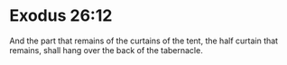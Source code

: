 # Exodus 26:12

And the part that remains of the curtains of the tent, the half curtain that remains, shall hang over the back of the tabernacle.
